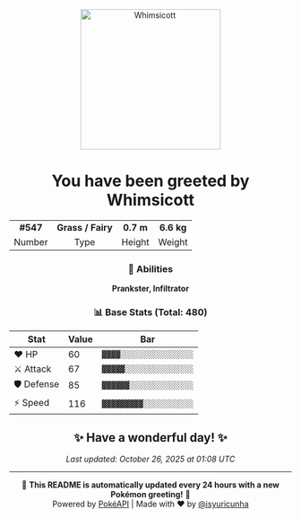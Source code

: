 <div align="center">

<img src="https://raw.githubusercontent.com/PokeAPI/sprites/master/sprites/pokemon/547.png" width="250" height="250" alt="Whimsicott">

# You have been greeted by **Whimsicott**

<table>
<tr>
<td align="center"><strong>#547</strong></td>
<td align="center"><strong>Grass / Fairy</strong></td>
<td align="center"><strong>0.7 m</strong></td>
<td align="center"><strong>6.6 kg</strong></td>
</tr>
<tr>
<td align="center">Number</td>
<td align="center">Type</td>
<td align="center">Height</td>
<td align="center">Weight</td>
</tr>
</table>

### 🎯 Abilities
**Prankster, Infiltrator**

### 📊 Base Stats (Total: 480)

| Stat | Value | Bar |
|------|-------|-----|
| ❤️ HP | 60 | `▓▓▓▓░░░░░░░░░░░░░░░░` |
| ⚔️ Attack | 67 | `▓▓▓▓▓░░░░░░░░░░░░░░░` |
| 🛡️ Defense | 85 | `▓▓▓▓▓▓░░░░░░░░░░░░░░` |
| ⚡ Speed | 116 | `▓▓▓▓▓▓▓▓▓░░░░░░░░░░░` |

## ✨ Have a wonderful day! ✨

*Last updated: October 26, 2025 at 01:08 UTC*

---

🌟 **This README is automatically updated every 24 hours with a new Pokémon greeting!** 🌟<br>
Powered by [PokéAPI](https://pokeapi.co/) | Made with ❤️ by [@isyuricunha](https://github.com/isyuricunha)

</div>